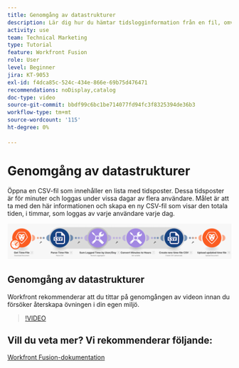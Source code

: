 ```yaml
---
title: Genomgång av datastrukturer
description: Lär dig hur du hämtar tidslogginformation från en fil, omvandlar den och skapar en ny fil med omformade data i  [!DNL Adobe Workfront Fusion].
activity: use
team: Technical Marketing
type: Tutorial
feature: Workfront Fusion
role: User
level: Beginner
jira: KT-9053
exl-id: f4dca85c-524c-434e-866e-69b75d476471
recommendations: noDisplay,catalog
doc-type: video
source-git-commit: bbdf99c6bc1be714077fd94fc3f8325394de36b3
workflow-type: tm+mt
source-wordcount: '115'
ht-degree: 0%

---
```


# Genomgång av datastrukturer

Öppna en CSV-fil som innehåller en lista med tidsposter. Dessa tidsposter är för minuter och loggas under vissa dagar av flera användare. Målet är att ta med den här informationen och skapa en ny CSV-fil som visar den totala tiden, i timmar, som loggas av varje användare varje dag.

![En bild av ett Fusion-scenario](assets/data-structures-and-data-stores-1.png)

## Genomgång av datastrukturer

Workfront rekommenderar att du tittar på genomgången av videon innan du försöker återskapa övningen i din egen miljö.

>[!VIDEO](https://video.tv.adobe.com/v/335294/?quality=12&learn=on&enablevpops=1)



## Vill du veta mer? Vi rekommenderar följande:

[Workfront Fusion-dokumentation](https://experienceleague.adobe.com/en/docs/workfront-fusion/using/get-started-with-fusion/understand-workfront-fusion/workfront-fusion-overview)
